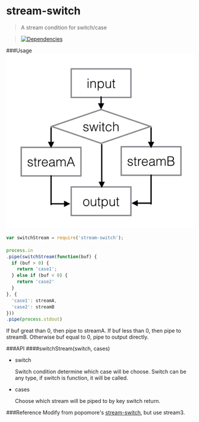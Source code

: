 stream-switch
=========

>A stream condition for switch/case

>[![Dependencies][david-image]][david-url]

[david-image]: http://img.shields.io/david/nuintun/gulp-cmd.svg?style=flat-square
[david-url]: https://david-dm.org/nuintun/gulp-cmd

###Usage
![switch.png](https://raw.githubusercontent.com/nuintun/stream-switch/master/images/switch.png)

```js
var switchStream = require('stream-switch');

process.in
.pipe(switchStream(function(buf) {
  if (buf > 0) {
    return 'case1';
  } else if (buf < 0) {
    return 'case2'
  }
}, {
  'case1': streamA,
  'case2': streamB
}))
.pipe(process.stdout)
```

If buf great than 0, then pipe to streamA. If buf less than 0, then pipe to streamB. Otherwise buf equal to 0, pipe to output directly.

###API
####switchStream(switch, cases)

- switch
  
  Switch condition determine which case will be choose.
  Switch can be any type, if switch is function, it will be called.

- cases
  
  Choose which stream will be piped to by key switch return.

###Reference
Modify from popomore's [stream-switch](https://github.com/popomore/stream-switch), but use stream3.
